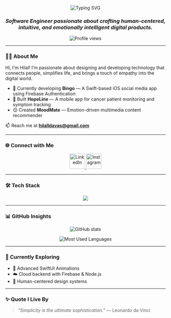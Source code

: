 <!-- Elegant animated header -->
<p align="center" style="margin-top: 30px;">
  <img src="https://readme-typing-svg.demolab.com?font=Great+Vibes&weight=500&size=38&duration=3000&pause=1000&color=3F72AF&center=true&vCenter=true&width=700&lines=Hi!+I'm+Hilal+Davas" alt="Typing SVG" />
</p>

<h3 align="center">
<em>Software Engineer passionate about crafting human-centered, intuitive, and emotionally intelligent digital products.</em>
</h3>

<p align="center">
  <img src="https://komarev.com/ghpvc/?username=hilalldavas&label=Profile%20Views&color=3F72AF&style=flat" alt="Profile views" />
</p>

---

### 👩‍💻 About Me  
Hi, I'm Hilal! I’m passionate about designing and developing technology that connects people, simplifies life, and brings a touch of empathy into the digital world.  

- 🚀 Currently developing **Bingo** — A Swift-based iOS social media app using Firebase Authentication  
- 💊 Built **HopeLine** — A mobile app for cancer patient monitoring and symptom tracking  
- 😊 Created **MoodMate** — Emotion-driven multimedia content recommender  

📫 Reach me at **[hilalldavas@gmail.com](mailto:hilalldavas@gmail.com)**  

---

### 🌐 Connect with Me  
<p align="center">
  <a href="https://linkedin.com/in/hilaldavas" target="_blank">
    <img src="https://skillicons.dev/icons?i=linkedin" alt="LinkedIn" width="48" height="48"/>
  </a>
  <a href="https://instagram.com/hilalldavas" target="_blank">
    <img src="https://skillicons.dev/icons?i=instagram" alt="Instagram" width="48" height="48"/>
  </a>
</p>

---

### 🛠️ Tech Stack  
<p align="center">
  <img src="https://skillicons.dev/icons?i=swift,firebase,react,reactnative,nodejs,typescript,mongodb,mysql,python,figma,git" />
</p>

---

### 📊 GitHub Insights  
<p align="center">
  <img src="https://github-readme-stats.vercel.app/api?username=hilalldavas&show_icons=true&theme=tokyonight&hide_border=true" alt="GitHub stats"/>
</p>

<p align="center">
  <img src="https://github-readme-stats.vercel.app/api/top-langs/?username=hilalldavas&layout=compact&theme=tokyonight&hide_border=true&langs_count=8" alt="Most Used Languages"/>
</p>

---

### 🌱 Currently Exploring  
- 🍏 Advanced SwiftUI Animations  
- ☁️ Cloud backend with Firebase & Node.js  
- 🎨 Human-centered design systems  

---

### ✨ Quote I Live By  
> *“Simplicity is the ultimate sophistication.”* — Leonardo da Vinci  